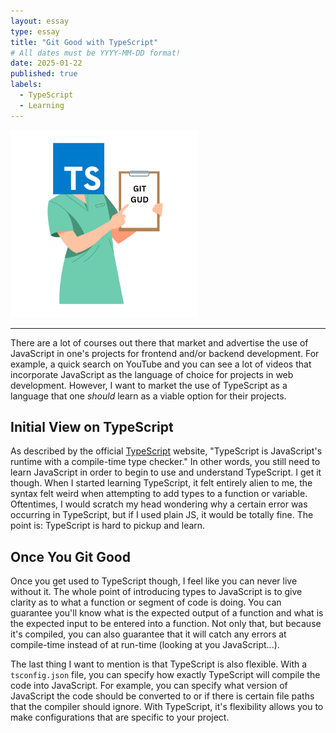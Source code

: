 ```yaml
---
layout: essay
type: essay
title: "Git Good with TypeScript"
# All dates must be YYYY-MM-DD format!
date: 2025-01-22
published: true
labels:
  - TypeScript
  - Learning
---
```


<img class="img-fluid" src="../img/ts-git-gud.png" width="300px">

<hr>

There are a lot of courses out there that market and advertise the use of JavaScript in one's projects for frontend and/or backend development. For example, a quick search on YouTube and you can see a lot of videos that incorporate JavaScript as the language of choice for projects in web development. However, I want to market the use of TypeScript as a language that one *should* learn as a viable option for their projects. 

## Initial View on TypeScript

As described by the official [TypeScript](https://www.typescriptlang.org/docs/handbook/typescript-from-scratch.html#learning-javascript-and-typescript) website, "TypeScript is JavaScript's runtime with a compile-time type checker." In other words, you still need to learn JavaScript in order to begin to use and understand TypeScript. I get it though. When I started learning TypeScript, it felt entirely alien to me, the syntax felt weird when attempting to add types to a function or variable. Oftentimes, I would scratch my head wondering why a certain error was occurring in TypeScript, but if I used plain JS, it would be totally fine. The point is: TypeScript is hard to pickup and learn. 

## Once You Git Good

Once you get used to TypeScript though, I feel like you can never live without it. The whole point of introducing types to JavaScript is to give clarity as to what a function or segment of code is doing. You can guarantee you'll know what is the expected output of a function and what is the expected input to be entered into a function. Not only that, but because it's compiled, you can also guarantee that it will catch any errors at compile-time instead of at run-time (looking at you JavaScript...). 

The last thing I want to mention is that TypeScript is also flexible. With a `tsconfig.json` file, you can specify how exactly TypeScript will compile the code into JavaScript. For example, you can specify what version of JavaScript the code should be converted to or if there is certain file paths that the compiler should ignore. With TypeScript, it's flexibility allows you to make configurations that are specific to your project. 